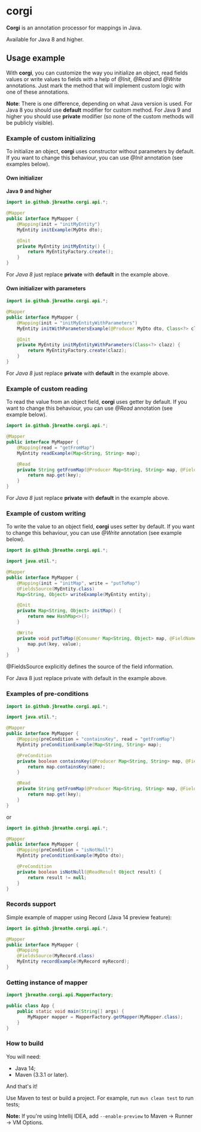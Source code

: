 # corgi

**Corgi** is an annotation processor for mappings in Java.

Available for Java 8 and higher.

## Usage example

With **corgi**, you can customize the way you initialize an object, read fields values or write values to fields
with a help of *@Init*, *@Read* and *@Write* annotations.
Just mark the method that will implement custom logic with one of these annotations.

**Note**:
There is one difference, depending on what Java version is used.
For Java 8 you should use **default** modifier for custom method.
For Java 9 and higher you should use **private** modifier (so none of the custom methods will be publicly visible).

### Example of custom initializing
To initialize an object, **corgi** uses constructor without parameters by default.
If you want to change this behaviour, you can use *@Init* annotation (see examples below).

#### Own initializer
**Java 9 and higher**
```java
import io.github.jbreathe.corgi.api.*;

@Mapper
public interface MyMapper {
    @Mapping(init = "initMyEntity")
    MyEntity initExample(MyDto dto);

    @Init
    private MyEntity initMyEntity() {
        return MyEntityFactory.create();
    }
}
```
For *Java 8* just replace **private** with **default** in the example above.

#### Own initializer with parameters

```java
import io.github.jbreathe.corgi.api.*;

@Mapper
public interface MyMapper {
    @Mapping(init = "initMyEntityWithParameters")
    MyEntity initWithParametersExample(@Producer MyDto dto, Class<?> clazz);

    @Init
    private MyEntity initMyEntityWithParameters(Class<?> clazz) {
        return MyEntityFactory.create(clazz);
    }
}
```
For *Java 8* just replace **private** with **default** in the example above.

### Example of custom reading
To read the value from an object field, **corgi** uses getter by default.
If you want to change this behaviour, you can use *@Read* annotation (see example below).

```java
import io.github.jbreathe.corgi.api.*;

@Mapper
public interface MyMapper {
    @Mapping(read = "getFromMap")
    MyEntity readExample(Map<String, String> map);

    @Read
    private String getFromMap(@Producer Map<String, String> map, @FieldName String key) {
        return map.get(key);
    }
}
```
For *Java 8* just replace **private** with **default** in the example above.

### Example of custom writing
To write the value to an object field, **corgi** uses setter by default.
If you want to change this behaviour, you can use *@Write* annotation (see example below).

```java
import io.github.jbreathe.corgi.api.*;

import java.util.*;

@Mapper
public interface MyMapper {
    @Mapping(init = "initMap", write = "putToMap")
    @FieldsSource(MyEntity.class)
    Map<String, Object> writeExample(MyEntity entity);

    @Init
    private Map<String, Object> initMap() {
        return new HashMap<>();
    }

    @Write
    private void putToMap(@Consumer Map<String, Object> map, @FieldName String key, @ReadResult Object value) {
        map.put(key, value);
    }
}
```
@FieldsSource explicitly defines the source of the field information.

For Java 8 just replace private with default in the example above.

### Examples of pre-conditions

```java
import io.github.jbreathe.corgi.api.*;

import java.util.*;

@Mapper
public interface MyMapper {
    @Mapping(preCondition = "containsKey", read = "getFromMap")
    MyEntity preConditionExample(Map<String, String> map);

    @PreCondition
    private boolean containsKey(@Producer Map<String, String> map, @FieldName String name) {
        return map.containsKey(name);
    }

    @Read
    private String getFromMap(@Producer Map<String, String> map, @FieldName String key) {
        return map.get(key);
    }
}
```
or
```java
import io.github.jbreathe.corgi.api.*;

@Mapper
public interface MyMapper {
    @Mapping(preCondition = "isNotNull")
    MyEntity preConditionExample(MyDto dto);

    @PreCondition
    private boolean isNotNull(@ReadResult Object result) {
        return result != null;
    }
}
```

### Records support

Simple example of mapper using Record (Java 14 preview feature):
```java
import io.github.jbreathe.corgi.api.*;

@Mapper
public interface MyMapper {
    @Mapping
    @FieldsSource(MyRecord.class)
    MyEntity recordExample(MyRecord myRecord);
}
```

### Getting instance of mapper

```java
import jbreathe.corgi.api.MapperFactory;

public class App {
    public static void main(String[] args) {
        MyMapper mapper = MapperFactory.getMapper(MyMapper.class);
    }
}
```

### How to build

You will need:
- Java 14;
- Maven (3.3.1 or later).

And that's it!

Use Maven to test or build a project. For example, run ```mvn clean test``` to run tests;

**Note:** If you're using Intellij IDEA, add ```--enable-preview``` to Maven -> Runner -> VM Options.

